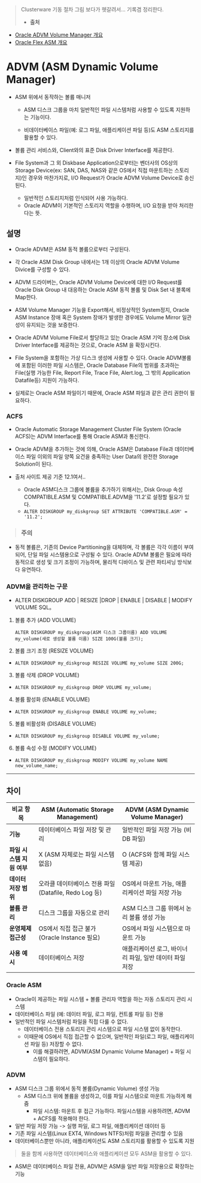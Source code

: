 <blockquote>
<p>Clusterware 기동 절차 그림 보다가 헷갈려서... 기록겸 정리한다.</p>
<ul>
<li><strong>출처</strong></li>
</ul>
</blockquote>
<ul>
<li><a href="https://docs.oracle.com/cd/E57425_01/121/OSTMG/GUID-B7A61F3B-C22A-4021-A846-F5EA749E79FF.htm">Oracle ADVM Volume Manager 개요</a></li>
<li><a href="https://docs.oracle.com/cd/E57425_01/121/OSTMG/GUID-545C311D-24C6-421A-ACBE-CA29E1FDA0A6.htm">Oracle Flex ASM 개요</a></li>
</ul>
<h1 id="advm-asm-dynamic-volume-manager">ADVM (ASM Dynamic Volume Manager)</h1>
<ul>
<li><p>ASM 위에서 동작하는 볼륨 매니저 </p>
<ul>
<li><p>ASM 디스크 그룹을 마치 일반적인 파일 시스템처럼 사용할 수 있도록 지원하는 기능이다.</p>
</li>
<li><p>비데이터베이스 파일(예: 로그 파일, 애플리케이션 파일 등)도 ASM 스토리지를 활용할 수 있다.</p>
</li>
</ul>
</li>
<li><p>볼륨 관리 서비스와, Client와의 표준 Disk Driver Interface를 제공한다.</p>
</li>
<li><p>File System과 그 외 Diskbase Application으로부터는  벤더사의 OS상의 Storage Device(ex: SAN, DAS, NAS와 같은 OS에서 직접 마운트하는 스토리지)인 경우와 마찬가지로, I/O Request가 Oracle ADVM Volume Device로 송신된다. </p>
<ul>
<li>일반적인 스토리지처럼 인식되어 사용 가능하다.</li>
<li>Oracle ADVM이 기본적인 스토리지 역할을 수행하며, I/O 요청을 받아 처리한다는 뜻.</li>
</ul>
</li>
</ul>
<h2 id="설명">설명</h2>
<ul>
<li><p>Oracle ADVM은 ASM 동적 볼륨으로부터 구성된다.</p>
</li>
<li><p>각 Oracle ASM Disk Group 내에서는 1개 이상의 Oracle ADVM Volume Divice를 구성할 수 있다.</p>
</li>
<li><p>ADVM 드라이버는, Oracle ADVM Volume Device에 대한 I/O Request를 Oracle Disk Group 내 대응하는 Oracle ASM 동적 볼륨 및 Disk Set 내 블록에 Map한다.</p>
</li>
<li><p>ASM Volume Manager 기능을 Export해서, 비정상적인 System정지, Oracle ASM Instance 장애 혹은 System 장애가 발생한 경우에도 Volume Mirror 일관성이 유지되는 것을 보증한다.</p>
</li>
<li><p>Oracle ADVM Volume File로서 할당하고 있는 Oracle ASM 기억 장소에 Disk Driver Interface를 제공하는 것으로, Oracle ASM 을 확장시킨다.</p>
</li>
<li><p>File System을 포함하는 가상 디스크 생성에 사용할 수 있다. Oracle ADVM볼륨에 포함된 이러한 파일 시스템은, Oracle Database File의 범위를 초과하는 File(실행 가능한 File, Report File, Trace File, Alert.log, 그 밖의 Application Datafile등) 지원이 가능하다.</p>
</li>
<li><p>실제로는 Oracle ASM 파일이기 때문에, Oracle ASM 파일과 같은 관리 권한이 필요하다.</p>
</li>
</ul>
<h3 id="acfs">ACFS</h3>
<ul>
<li><p>Oracle Automatic Storage Management Cluster File System (Oracle ACFS)는 ADVM Interface를 통해 Oracle ASM과 통신한다. </p>
</li>
<li><p>Oracle ADVM을 추가하는 것에 의해, Oracle ASM은 Database File과 데이터베이스 파일 이외의 파일 양쪽 요건을 충족하는 User Data의 완전한 Storage Solution이 된다.</p>
</li>
<li><p>출처 사이트 제공 기준 12.1여서.. </p>
<ul>
<li>Oracle ASM디스크 그룹에 볼륨을 추가하기 위해서는, Disk Group 속성 COMPATIBLE.ASM 및 COMPATIBLE.ADVM을 '11.2'로 설정할 필요가 있다.</li>
<li><code>ALTER DISKGROUP my_diskgroup SET ATTRIBUTE 'COMPATIBLE.ASM' = '11.2';</code></li>
</ul>
</li>
</ul>
<blockquote>
<h3 id="주의">주의</h3>
</blockquote>
<ul>
<li>동적 볼륨은, 기존의 Device Partitioning을 대체하며, 각 볼륨은 각각 이름이 부여되어, 단일 파일 시스템용으로 구성될 수 있다. Oracle ADVM 볼륨은 필요에 따라 동적으로 생성 및 크기 조정이 가능하며, 물리적 디바이스 및 관련 파티셔닝 방식보다 유연하다.</li>
</ul>
<h3 id="advm을-관리하는-구문">ADVM을 관리하는 구문</h3>
<ul>
<li>ALTER DISKGROUP ADD | RESIZE |DROP | ENABLE | DISABLE | MODIFY VOLUME SQL。</li>
</ul>
<ol>
<li>볼륨 추가 (ADD VOLUME)<pre><code class="language-sql">ALTER DISKGROUP my_diskgroup(ASM 디스크 그룹이름) ADD VOLUME my_volume(새로 생성할 볼륨 이름) SIZE 100G(볼륨 크기);</code></pre>
</li>
<li>볼륨 크기 조정 (RESIZE VOLUME)</li>
</ol>
<ul>
<li><code>ALTER DISKGROUP my_diskgroup RESIZE VOLUME my_volume SIZE 200G;</code></li>
</ul>
<ol start="3">
<li>볼륨 삭제 (DROP VOLUME)</li>
</ol>
<ul>
<li><code>ALTER DISKGROUP my_diskgroup DROP VOLUME my_volume;</code></li>
</ul>
<ol start="4">
<li>볼륨 활성화 (ENABLE VOLUME)</li>
</ol>
<ul>
<li><code>ALTER DISKGROUP my_diskgroup ENABLE VOLUME my_volume;</code></li>
</ul>
<ol start="5">
<li>볼륨 비활성화 (DISABLE VOLUME)</li>
</ol>
<ul>
<li><code>ALTER DISKGROUP my_diskgroup DISABLE VOLUME my_volume;</code></li>
</ul>
<ol start="6">
<li>볼륨 속성 수정 (MODIFY VOLUME)</li>
</ol>
<ul>
<li><code>ALTER DISKGROUP my_diskgroup MODIFY VOLUME my_volume NAME new_volume_name;</code></li>
</ul>
<hr />
<h2 id="차이">차이</h2>
<table>
<thead>
<tr>
<th>비교 항목</th>
<th>ASM (Automatic Storage Management)</th>
<th>ADVM (ASM Dynamic Volume Manager)</th>
</tr>
</thead>
<tbody><tr>
<td><strong>기능</strong></td>
<td>데이터베이스 파일 저장 및 관리</td>
<td>일반적인 파일 저장 가능 (비DB 파일)</td>
</tr>
<tr>
<td><strong>파일 시스템 지원 여부</strong></td>
<td>X (ASM 자체로는 파일 시스템 없음)</td>
<td>O (ACFS와 함께 파일 시스템 제공)</td>
</tr>
<tr>
<td><strong>데이터 저장 범위</strong></td>
<td>오라클 데이터베이스 전용 파일 (Datafile, Redo Log 등)</td>
<td>OS에서 마운트 가능, 애플리케이션 파일 저장 가능</td>
</tr>
<tr>
<td><strong>볼륨 관리</strong></td>
<td>디스크 그룹을 자동으로 관리</td>
<td>ASM 디스크 그룹 위에서 논리 볼륨 생성 가능</td>
</tr>
<tr>
<td><strong>운영체제 접근성</strong></td>
<td>OS에서 직접 접근 불가 (Oracle Instance 필요)</td>
<td>OS에서 파일 시스템으로 마운트 가능</td>
</tr>
<tr>
<td><strong>사용 예시</strong></td>
<td>데이터베이스 저장</td>
<td>애플리케이션 로그, 바이너리 파일, 일반 데이터 파일 저장</td>
</tr>
</tbody></table>
<h3 id="oracle-asm">Oracle ASM</h3>
<ul>
<li>Oracle이 제공하는 파일 시스템 + 볼륨 관리자 역할을 하는 자동 스토리지 관리 시스템</li>
<li>데이터베이스 파일 (예: 데이터 파일, 로그 파일, 컨트롤 파일 등) 전용</li>
<li>일반적인 파일 시스템처럼 파일을 직접 다룰 수 없다.<ul>
<li>데이터베이스 전용 스토리지 관리 시스템으로 파일 시스템 없이 동작한다.</li>
<li>이때문에 OS에서 직접 접근할 수 없으며, 일반적인 파일(로그 파일, 애플리케이션 파일 등) 저장할 수 없다.<ul>
<li>이를 해결하려면, ADVM(ASM Dynamic Volume Manager) + 파일 시스템이 필요하다.</li>
</ul>
</li>
</ul>
</li>
</ul>
<h3 id="advm">ADVM</h3>
<ul>
<li>ASM 디스크 그룹 위에서 동적 볼륨(Dynamic Volume) 생성 가능<ul>
<li>ASM 디스크 위에 볼륨을 생성하고, 이를 파일 시스템으로 마운트 가능하게 해줌<ul>
<li>파일 시스템: 마운트 후 접근 가능하다. 파일시스템을 사용하려면, ADVM + ACFS를 적용해야 한다.</li>
</ul>
</li>
</ul>
</li>
<li>일반 파일 저장 가능 -&gt; 실행 파일, 로그 파일, 애플리케이션 데이터 등 </li>
<li>기존 파일 시스템(Linux EXT4, Windows NTFS)처럼 파일을 관리할 수 있음</li>
<li>데이터베이스뿐만 아니라, 애플리케이션도 ASM  스토리지를 활용할 수 있도록 지원</li>
</ul>
<blockquote>
<p>둘을 함께 사용하면 데이터베이스와 애플리케이션 모두 ASM을 활용할 수 있다.</p>
</blockquote>
<ul>
<li>ASM은 데이터베이스 파일 전용, ADVM은 ASM을 일반 파일 저장용으로 확장하는 기능</li>
</ul>